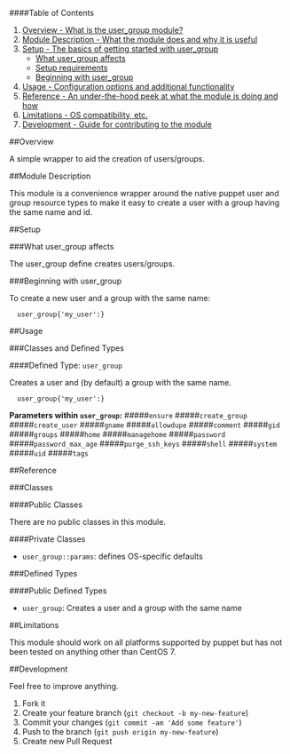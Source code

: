 ####Table of Contents

1. [Overview - What is the user_group module?](#overview)
2. [Module Description - What the module does and why it is useful](#module-description)
3. [Setup - The basics of getting started with user_group](#setup)
    * [What user_group affects](#what-user_group-affects)
    * [Setup requirements](#setup-requirements)
    * [Beginning with user_group](#beginning-with-user_group)
4. [Usage - Configuration options and additional functionality](#usage)
5. [Reference - An under-the-hood peek at what the module is doing and how](#reference)
5. [Limitations - OS compatibility, etc.](#limitations)
6. [Development - Guide for contributing to the module](#development)

##Overview

A simple wrapper to aid the creation of users/groups.

##Module Description

This module is a convenience wrapper around the native puppet user and group resource types to make it easy to create a user with a group having the same name and id.

##Setup

###What user_group affects

The user_group define creates users/groups.

###Beginning with user_group

To create a new user and a group with the same name:

```puppet
  user_group{'my_user':}
```

##Usage

###Classes and Defined Types

####Defined Type: `user_group`

Creates a user and (by default) a group with the same name.

```puppet
  user_group{'my_user':}
```

**Parameters within `user_group`:**
#####`ensure`
#####`create_group`
#####`create_user`
#####`gname`
#####`allowdupe`
#####`comment`
#####`gid`
#####`groups`
#####`home`
#####`managehome`
#####`password`
#####`password_max_age`
#####`purge_ssh_keys`
#####`shell`
#####`system`
#####`uid`
#####`tags`

##Reference

###Classes

####Public Classes

There are no public classes in this module.

####Private Classes

* `user_group::params`: defines OS-specific defaults

###Defined Types

####Public Defined Types

* `user_group`: Creates a user and a group with the same name

##Limitations

This module should work on all platforms supported by puppet but has not been tested on anything other than CentOS 7.

##Development

Feel free to improve anything.

1. Fork it
2. Create your feature branch (`git checkout -b my-new-feature`)
3. Commit your changes (`git commit -am 'Add some feature'`)
4. Push to the branch (`git push origin my-new-feature`)
5. Create new Pull Request

